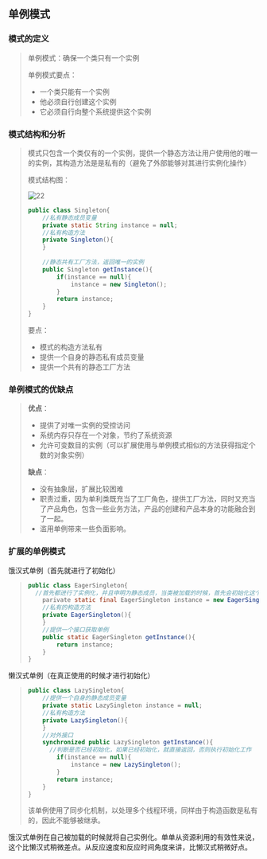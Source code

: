 ## 单例模式

### 模式的定义

> 单例模式：确保一个类只有一个实例
>
> 单例模式要点：
>
> - 一个类只能有一个实例
> - 他必须自行创建这个实例
> - 它必须自行向整个系统提供这个实例
>
> 

### 模式结构和分析

> 模式只包含一个类仅有的一个实例，提供一个静态方法让用户使用他的唯一的实例，其构造方法是是私有的（避免了外部能够对其进行实例化操作）
>
> 模式结构图：
>
> ![22](https://github.com/LQ55/notes/blob/master/%E4%BB%93%E5%BA%93%E5%9B%BE%E5%BA%93/22.png)
>
> ```java
> public class Singleton{
>     //私有静态成员变量
>     private static String instance = null;
>     //私有构造方法
>     private Singleton(){   
>     }
>     
>     //静态共有工厂方法，返回唯一的实例
>     public Singleton getInstance(){
>         if(instance == null){
>             instance = new Singleton();
>         }
>         return instance;
>     }
> }
> ```
>
> 要点：
>
> - 模式的构造方法私有
> - 提供一个自身的静态私有成员变量
> - 提供一个共有的静态工厂方法

### 单例模式的优缺点

> **优点**：
>
> - 提供了对唯一实例的受控访问
> - 系统内存只存在一个对象，节约了系统资源
> - 允许可变数目的实例（可以扩展使用与单例模式相似的方法获得指定个数的对象实例）
>
> **缺点**：
>
> - 没有抽象层，扩展比较困难
> - 职责过重，因为单利类既充当了工厂角色，提供工厂方法，同时又充当了产品角色，包含一些业务方法，产品的创建和产品本身的功能融合到了一起。
> - 滥用单例带来一些负面影响。

### 扩展的单例模式

饿汉式单例（首先就进行了初始化）

> ```java
> public class EagerSingleton{
> 	//首先都进行了实例化，并且申明为静态成员，当类被加载的时候，首先会初始化这个成员变量。
>     parivate static final EagerSingleton instance = new EagerSingleton();
>     //私有的构造方法
>     private EagerSingleton(){ 
>     }
>     //提供一个接口获取单例
>     public static EagerSingleton getInstance(){
>         return instance;
>     }
> }
> ```

懒汉式单例（在真正使用的时候才进行初始化）

> ```java
> public class LazySingleton{
>     //提供一个自身的静态成员变量
>     private static LazySingleton instance = null;
>     //私有构造方法
>     private LazySingleton(){
>     }
>     //对外接口
>     synchronized public LazySingleton getInstance(){
>     	//判断是否已经初始化，如果已经初始化，就直接返回，否则执行初始化工作
>         if(instance == null){
>             instance = new LazySingleton();
>         }
>         return instance;
>     }
> }
> ```
>
> 该单例使用了同步化机制，以处理多个线程环境，同样由于构造函数是私有的，因此不能够被继承。

饿汉式单例在自己被加载的时候就将自己实例化。单单从资源利用的有效性来说，这个比懒汉式稍微差点。从反应速度和反应时间角度来讲，比懒汉式稍微好点。
